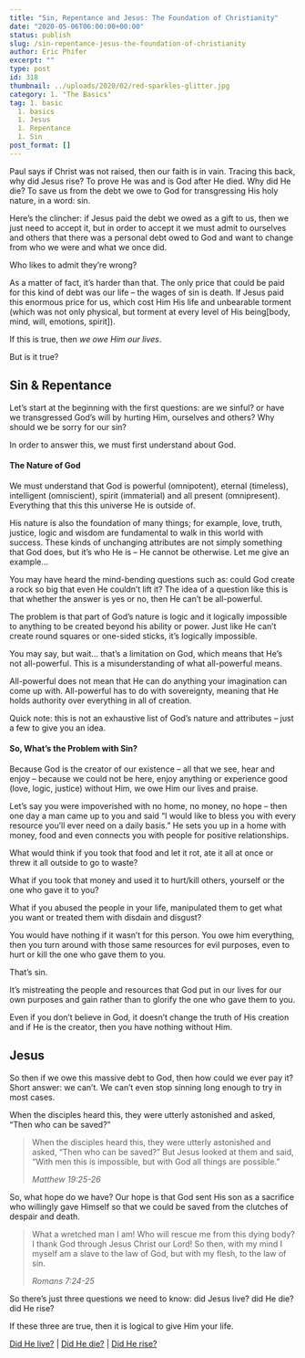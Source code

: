 ```yaml
---
title: "Sin, Repentance and Jesus: The Foundation of Christianity"
date: "2020-05-06T06:00:00+00:00"
status: publish
slug: /sin-repentance-jesus-the-foundation-of-christianity
author: Eric Phifer
excerpt: ""
type: post
id: 318
thumbnail: ../uploads/2020/02/red-sparkles-glitter.jpg
category: 1. "The Basics"
tag: 1. basic
  1. basics
  1. Jesus
  1. Repentance
  1. Sin
post_format: []
---
```


Paul says if Christ was not raised, then our faith is in vain. Tracing this back, why did Jesus rise? To prove He was and is God after He died. Why did He die? To save us from the debt we owe to God for transgressing His holy nature, in a word: sin.

Here’s the clincher: if Jesus paid the debt we owed as a gift to us, then we just need to accept it, but in order to accept it we must admit to ourselves and others that there was a personal debt owed to God and want to change from who we were and what we once did.

Who likes to admit they’re wrong?

As a matter of fact, it’s harder than that. The only price that could be paid for this kind of debt was our life – the wages of sin is death. If Jesus paid this enormous price for us, which cost Him His life and unbearable torment (which was not only physical, but torment at every level of His being\[body, mind, will, emotions, spirit\]).

If this is true, then _we owe Him our lives_.

But is it true?

## Sin &amp; Repentance

Let’s start at the beginning with the first questions: are we sinful? or have we transgressed God’s will by hurting Him, ourselves and others? Why should we be sorry for our sin?

In order to answer this, we must first understand about God.

#### The Nature of God

We must understand that God is powerful (omnipotent), eternal (timeless), intelligent (omniscient), spirit (immaterial) and all present (omnipresent). Everything that this this universe He is outside of.

His nature is also the foundation of many things; for example, love, truth, justice, logic and wisdom are fundamental to walk in this world with success. These kinds of unchanging attributes are not simply something that God does, but it’s who He is – He cannot be otherwise. Let me give an example…

You may have heard the mind-bending questions such as: could God create a rock so big that even He couldn’t lift it? The idea of a question like this is that whether the answer is yes or no, then He can’t be all-powerful.

The problem is that part of God’s nature is logic and it logically impossible to anything to be created beyond his ability or power. Just like He can’t create round squares or one-sided sticks, it’s logically impossible.

You may say, but wait… that’s a limitation on God, which means that He’s not all-powerful. This is a misunderstanding of what all-powerful means.

All-powerful does not mean that He can do anything your imagination can come up with. All-powerful has to do with sovereignty, meaning that He holds authority over everything in all of creation.

Quick note: this is not an exhaustive list of God’s nature and attributes – just a few to give you an idea.

#### So, What’s the Problem with Sin?

Because God is the creator of our existence – all that we see, hear and enjoy – because we could not be here, enjoy anything or experience good (love, logic, justice) without Him, we owe Him our lives and praise.

Let’s say you were impoverished with no home, no money, no hope – then one day a man came up to you and said “I would like to bless you with every resource you’ll ever need on a daily basis.” He sets you up in a home with money, food and even connects you with people for positive relationships.

What would think if you took that food and let it rot, ate it all at once or threw it all outside to go to waste?

What if you took that money and used it to hurt/kill others, yourself or the one who gave it to you?

What if you abused the people in your life, manipulated them to get what you want or treated them with disdain and disgust?

You would have nothing if it wasn’t for this person. You owe him everything, then you turn around with those same resources for evil purposes, even to hurt or kill the one who gave them to you.

That’s sin.

It’s mistreating the people and resources that God put in our lives for our own purposes and gain rather than to glorify the one who gave them to you.

Even if you don’t believe in God, it doesn’t change the truth of His creation and if He is the creator, then you have nothing without Him.

## Jesus

So then if we owe this massive debt to God, then how could we ever pay it? Short answer: we can’t. We can’t even stop sinning long enough to try in most cases.

When the disciples heard this, they were utterly astonished and asked, “Then who can be saved?”

> When the disciples heard this, they were utterly astonished and asked, “Then who can be saved?” But Jesus looked at them and said, “With men this is impossible, but with God all things are possible.”
>
> <cite>Matthew 19:25-26</cite>

So, what hope do we have? Our hope is that God sent His son as a sacrifice who willingly gave Himself so that we could be saved from the clutches of despair and death.

> What a wretched man I am! Who will rescue me from this dying body? <sup> </sup>I thank God through Jesus Christ our Lord! So then, with my mind I myself am a slave to the law of God, but with my flesh, to the law of sin.
>
> <cite>Romans 7:24-25</cite>

So there’s just three questions we need to know: did Jesus live? did He die? did He rise?

If these three are true, then it is logical to give Him your life.

[Did He live?](https://understandingoffaith.com/jesus-did-he-live/) | [Did He die?](https://understandingoffaith.com/jesus-did-he-die/) | [Did He rise?](https://understandingoffaith.com/jesus-did-he-rise/)
